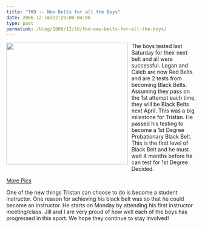 ```yaml
---
title: "TKD -- New Belts for all the Boys"
date: 2006-12-16T22:29:00-04:00
type: post
permalink: /blog/2006/12/16/tkd-new-belts-for-all-the-boys/
---
```

<a onblur="try {parent.deselectBloggerImageGracefully();} catch(e) {}" href="https://static.flickr.com/141/324421163_1b735aef7c_o.jpg"><img style="margin: 0pt 10px 10px 0pt; float: left; cursor: pointer; width: 320px;" src="https://static.flickr.com/141/324421163_1b735aef7c_o.jpg" alt="" border="0" /></a>The boys tested last Saturday for their next belt and all were successful. Logan and Caleb are now Red Belts and are 2 tests from becoming Black Belts. Assuming they pass on the 1st attempt each time, they will be Black Belts next April. This was a big milestone for Tristan. He passed his testing to become a 1st Degree Probationary Black Belt. This is the first level of Black Belt and he must wait 4 months before he can test for 1st Degree Decided.

[More Pics](https://www.flickr.com/photos/24546952@N00/tags/tkdawards2006december/) 

One of the new things Tristan can choose to do is become a student instructor. One reason for achieving his black belt was so that he could become an instructor. He starts on Monday by attending his first instructor meeting/class. Jill and I are very proud of how well each of the boys has progressed in this sport. We hope they continue to stay involved!